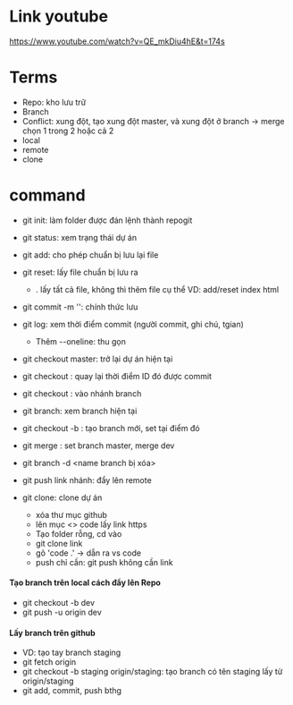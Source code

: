 # Link youtube
https://www.youtube.com/watch?v=QE_mkDiu4hE&t=174s
# Terms
- Repo: kho lưu trữ
- Branch
- Conflict: xung đột, tạo xung đột master, và xung đột ở branch -> merge chọn 1 trong 2 hoặc cả 2
- local
- remote
- clone

# command
- git init: làm folder được đán lệnh thành repogit
- git status: xem trạng thái dự án
- git add: cho phép chuẩn bị lưu lại file
- git reset: lấy file chuẩn bị lưu ra
    * . lấy tất cả file, không thì thêm file cụ thể VD: add/reset index html

- git commit -m '': chính thức lưu

- git log: xem thời điểm commit (người commit, ghi chú, tgian)
    * Thêm --oneline: thu gọn

- git checkout master: trở lại dự án hiện tại
- git checkout <ID>: quay lại thời điểm ID đó được commit
- git checkout <branch>: vào nhánh branch

- git branch: xem branch hiện tại
- git checkout -b <new name branch>: tạo branch mới, set tại điểm đó

- git merge <branch>: set branch master, merge dev
- git branch -d <name branch bị xóa>
- git push link nhánh: đẩy lên remote



- git clone: clone dự án
    + xóa thư mục github
    + lên mục <> code lấy link https
    + Tạo folder rỗng, cd vào
    + git clone link 
    + gõ 'code .' -> dẫn ra vs code
    + push chỉ cần: git push không cần link 


#### Tạo branch trên local cách đẩy lên Repo
- git checkout -b dev
- git push -u origin dev

#### Lấy branch trên github
- VD: tạo tay branch staging
- git fetch origin
- git checkout -b staging origin/staging: tạo branch có tên staging lấy từ origin/staging
- git add, commit, push bthg